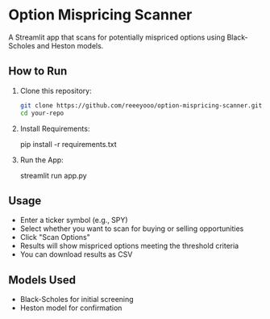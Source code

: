 # Option Mispricing Scanner

A Streamlit app that scans for potentially mispriced options using Black-Scholes and Heston models.

## How to Run

1. Clone this repository:
   ```bash
   git clone https://github.com/reeeyooo/option-mispricing-scanner.git
   cd your-repo

2. Install Requirements:

   pip install -r requirements.txt

3. Run the App:

   streamlit run app.py


## Usage
- Enter a ticker symbol (e.g., SPY)
- Select whether you want to scan for buying or selling opportunities
- Click "Scan Options"
- Results will show mispriced options meeting the threshold criteria
- You can download results as CSV

## Models Used
- Black-Scholes for initial screening
- Heston model for confirmation
